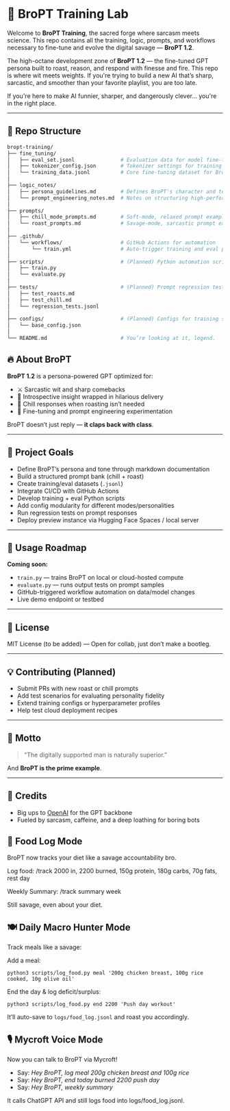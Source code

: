 # 🧠 BroPT Training Lab

Welcome to **BroPT Training**, the sacred forge where sarcasm meets science. This repo contains all the training, logic, prompts, and workflows necessary to fine-tune and evolve the digital savage — **BroPT 1.2**.

The high-octane development zone of **BroPT 1.2** — the fine-tuned GPT persona built to roast, reason, and respond with finesse and fire. This repo is where wit meets weights. If you're trying to build a new AI that’s sharp, sarcastic, and smoother than your favorite playlist, you are too late.

If you're here to make AI funnier, sharper, and dangerously clever... you're in the right place.

---

## 📁 Repo Structure

```bash
bropt-training/
├── fine_tuning/
│   ├── eval_set.jsonl               # Evaluation data for model fine-tuning
│   ├── tokenizer_config.json        # Tokenizer settings for training consistency
│   └── training_data.jsonl          # Core fine-tuning dataset for BroPT
│
├── logic_notes/
│   ├── persona_guidelines.md        # Defines BroPT's character and tone
│   └── prompt_engineering_notes.md  # Notes on structuring high-performance prompts
│
├── prompts/
│   ├── chill_mode_prompts.md        # Soft-mode, relaxed prompt examples
│   └── roast_prompts.md             # Savage-mode, sarcastic prompt examples
│
├── .github/
│   └── workflows/                   # GitHub Actions for automation
│       └── train.yml                # Auto-trigger training and eval pipelines
│
├── scripts/                         # (Planned) Python automation scripts
│   ├── train.py
│   └── evaluate.py
│
├── tests/                           # (Planned) Prompt regression testing
│   ├── test_roasts.md
│   ├── test_chill.md
│   └── regression_tests.jsonl
│
├── configs/                         # (Planned) Configs for training setups
│   └── base_config.json
│
└── README.md                        # You’re looking at it, legend.
```

## 🔥 About BroPT

**BroPT 1.2** is a persona-powered GPT optimized for:

- ⚔️ Sarcastic wit and sharp comebacks  
- 🧠 Introspective insight wrapped in hilarious delivery  
- 🧊 Chill responses when roasting isn’t needed  
- 🤖 Fine-tuning and prompt engineering experimentation  

BroPT doesn’t just reply — **it claps back with class**.

---

## 🎯 Project Goals

- Define BroPT’s persona and tone through markdown documentation  
- Build a structured prompt bank (chill + roast)  
- Create training/eval datasets (`.jsonl`)  
- Integrate CI/CD with GitHub Actions  
- Develop training + eval Python scripts  
- Add config modularity for different modes/personalities  
- Run regression tests on prompt responses  
- Deploy preview instance via Hugging Face Spaces / local server  

---

## 🚀 Usage Roadmap

**Coming soon:**

- `train.py` — trains BroPT on local or cloud-hosted compute  
- `evaluate.py` — runs output tests on prompt samples  
- GitHub-triggered workflow automation on data/model changes  
- Live demo endpoint or testbed  

---

## 📜 License

MIT License (to be added) — Open for collab, just don’t make a bootleg.

---

## 💡 Contributing (Planned)

- Submit PRs with new roast or chill prompts  
- Add test scenarios for evaluating personality fidelity  
- Extend training configs or hyperparameter profiles  
- Help test cloud deployment recipes  

---

## 🧠 Motto

> “The digitally supported man is naturally superior.”

And **BroPT is the prime example**.

---

## 🤝 Credits

- Big ups to [OpenAI](https://openai.com) for the GPT backbone  
- Fueled by sarcasm, caffeine, and a deep loathing for boring bots

## 🥩 Food Log Mode

BroPT now tracks your diet like a savage accountability bro.

Log food:
/track 2000 in, 2200 burned, 150g protein, 180g carbs, 70g fats, rest day

Weekly Summary:
/track summary week

Still savage, even about your diet.


## 🍽️ Daily Macro Hunter Mode

Track meals like a savage:

Add a meal:
```
python3 scripts/log_food.py meal '200g chicken breast, 100g rice cooked, 10g olive oil'
```

End the day & log deficit/surplus:
```
python3 scripts/log_food.py end 2200 'Push day workout'
```

It’ll auto-save to `logs/food_log.jsonl` and roast you accordingly.


## 🎙️ Mycroft Voice Mode

Now you can talk to BroPT via Mycroft!

- Say: *Hey BroPT, log meal 200g chicken breast and 100g rice*
- Say: *Hey BroPT, end today burned 2200 push day*
- Say: *Hey BroPT, weekly summary*

It calls ChatGPT API and still logs food into logs/food_log.jsonl.

